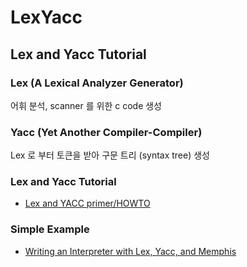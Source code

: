 # LexYacc

## Lex and Yacc Tutorial 
### Lex (A Lexical Analyzer Generator) 
 
   어휘 분석, scanner 를 위한 c code 생성

### Yacc (Yet Another Compiler-Compiler) 
  Lex 로 부터 토큰을 받아 구문 트리 (syntax tree) 생성

### Lex and Yacc Tutorial
  - [Lex and YACC primer/HOWTO](https://ds9a.nl/lex-yacc/cvs/lexyacc.pdf)

### Simple Example 
  - [Writing an Interpreter with Lex, Yacc, and Memphis](http://memphis.compilertools.net/interpreter.html)

